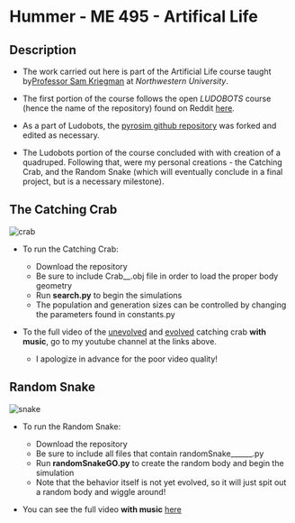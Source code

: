 # Hummer - ME 495 - Artifical Life

## Description

- The work carried out here is part of the Artificial Life course taught by[Professor Sam Kriegman](https://www.mccormick.northwestern.edu/research-faculty/directory/profiles/kriegman-sam.html) at *Northwestern University*. 

- The first portion of the course follows the open *LUDOBOTS* course (hence the name of the repository) found on Reddit [here](https://www.reddit.com/r/ludobots/).

- As a part of Ludobots, the [pyrosim github repository](https://github.com/jbongard/pyrosim) was forked and edited as necessary.

- The Ludobots portion of the course concluded with with creation of a quadruped. Following that, were my personal creations - the Catching Crab, and the Random Snake (which will eventually conclude in a final project, but is a necessary milestone).


## The Catching Crab

![crab](catchingcrab.gif)

- To run the Catching Crab:
    - Download the repository
    - Be sure to include Crab__.obj file in order to load the proper body geometry
    - Run **search.py** to begin the simulations
    - The population and generation sizes can be controlled by changing the parameters found in constants.py

- To the full video of the [unevolved](https://youtube.com/shorts/8TvGTw90hCs?feature=share) and [evolved](https://youtube.com/shorts/6lEWiCWt05M?feature=share) catching crab **with music**, go to my youtube channel at the links above.
    - I apologize in advance for the poor video quality!


## Random Snake

![snake](randomsnake.gif)

- To run the Random Snake:
    - Download the repository
    - Be sure to include all files that contain randomSnake______.py
    - Run **randomSnakeGO.py** to create the random body and begin the simulation
    - Note that the behavior itself is not yet evolved, so it will just spit out a random body and wiggle around!

- You can see the full video **with music** [here](https://youtu.be/kGDtNsKyQPk)
